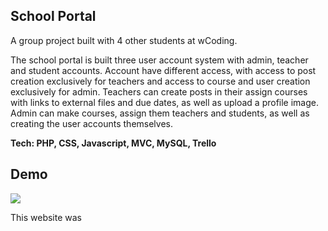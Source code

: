 ## School Portal

A group project built with 4 other students at wCoding.

The school portal is built three user account system with admin, teacher and student accounts. Account have different access, with access to post creation exclusively for teachers and access to course and user creation exclusively for admin. Teachers can create posts in their assign courses with links to external files and due dates, as well as upload a profile image. Admin can make courses, assign them teachers and students, as well as creating the user accounts themselves.

**Tech: PHP, CSS, Javascript, MVC, MySQL, Trello**

## Demo

<kbd><img src="/src/images/git_repo_screen.gif" /></kbd>
 


This website was 





